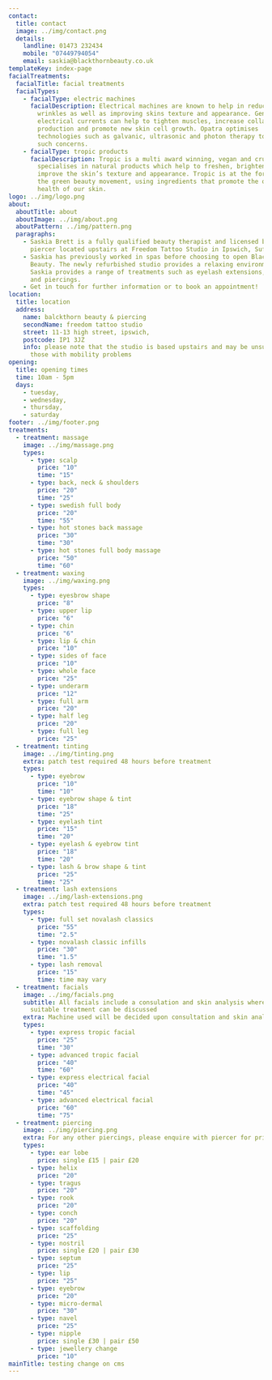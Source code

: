 ```yaml
---
contact:
  title: contact
  image: ../img/contact.png
  details:
    landline: 01473 232434
    mobile: "07449794054"
    email: saskia@blackthornbeauty.co.uk
templateKey: index-page
facialTreatments:
  facialTitle: facial treatments
  facialTypes:
    - facialType: electric machines
      facialDescription: Electrical machines are known to help in reducing fine lines and
        wrinkles as well as improving skins texture and appearance. Gentle
        electrical currents can help to tighten muscles, increase collagen
        production and promote new skin cell growth. Opatra optimises
        technologies such as galvanic, ultrasonic and photon therapy to treat
        such concerns.
    - facialType: tropic products
      facialDescription: Tropic is a multi award winning, vegan and cruelty free brand which
        specialises in natural products which help to freshen, brighten and
        improve the skin’s texture and appearance. Tropic is at the forefront of
        the green beauty movement, using ingredients that promote the overall
        health of our skin.
logo: ../img/logo.png
about:
  aboutTitle: about
  aboutImage: ../img/about.png
  aboutPattern: ../img/pattern.png
  paragraphs:
    - Saskia Brett is a fully qualified beauty therapist and licensed body
      piercer located upstairs at Freedom Tattoo Studio in Ipswich, Suffolk.
    - Saskia has previously worked in spas before choosing to open Blackthorn
      Beauty. The newly refurbished studio provides a relaxing environment where
      Saskia provides a range of treatments such as eyelash extensions, massage
      and piercings.
    - Get in touch for further information or to book an appointment!
location:
  title: location
  address:
    name: balckthorn beauty & piercing
    secondName: freedom tattoo studio
    street: 11-13 high street, ipswich,
    postcode: IP1 3JZ
    info: please note that the studio is based upstairs and may be unsuitable for
      those with mobility problems
opening:
  title: opening times
  time: 10am - 5pm
  days:
    - tuesday,
    - wednesday,
    - thursday,
    - saturday
footer: ../img/footer.png
treatments:
  - treatment: massage
    image: ../img/massage.png
    types:
      - type: scalp
        price: "10"
        time: "15"
      - type: back, neck & shoulders
        price: "20"
        time: "25"
      - type: swedish full body
        price: "20"
        time: "55"
      - type: hot stones back massage
        price: "30"
        time: "30"
      - type: hot stones full body massage
        price: "50"
        time: "60"
  - treatment: waxing
    image: ../img/waxing.png
    types:
      - type: eyesbrow shape
        price: "8"
      - type: upper lip
        price: "6"
      - type: chin
        price: "6"
      - type: lip & chin
        price: "10"
      - type: sides of face
        price: "10"
      - type: whole face
        price: "25"
      - type: underarm
        price: "12"
      - type: full arm
        price: "20"
      - type: half leg
        price: "20"
      - type: full leg
        price: "25"
  - treatment: tinting
    image: ../img/tinting.png
    extra: patch test required 48 hours before treatment
    types:
      - type: eyebrow
        price: "10"
        time: "10"
      - type: eyebrow shape & tint
        price: "18"
        time: "25"
      - type: eyelash tint
        price: "15"
        time: "20"
      - type: eyelash & eyebrow tint
        price: "18"
        time: "20"
      - type: lash & brow shape & tint
        price: "25"
        time: "25"
  - treatment: lash extensions
    image: ../img/lash-extensions.png
    extra: patch test required 48 hours before treatment
    types:
      - type: full set novalash classics
        price: "55"
        time: "2.5"
      - type: novalash classic infills
        price: "30"
        time: "1.5"
      - type: lash removal
        price: "15"
        time: time may vary
  - treatment: facials
    image: ../img/facials.png
    subtitle: All facials include a consulation and skin analysis where the most
      suitable treatment can be discussed
    extra: Machine used will be decided upon consultation and skin analysis
    types:
      - type: express tropic facial
        price: "25"
        time: "30"
      - type: advanced tropic facial
        price: "40"
        time: "60"
      - type: express electrical facial
        price: "40"
        time: "45"
      - type: advanced electrical facial
        price: "60"
        time: "75"
  - treatment: piercing
    image: ../img/piercing.png
    extra: For any other piercings, please enquire with piercer for prices.
    types:
      - type: ear lobe
        price: single £15 | pair £20
      - type: helix
        price: "20"
      - type: tragus
        price: "20"
      - type: rook
        price: "20"
      - type: conch
        price: "20"
      - type: scaffolding
        price: "25"
      - type: nostril
        price: single £20 | pair £30
      - type: septum
        price: "25"
      - type: lip
        price: "25"
      - type: eyebrow
        price: "20"
      - type: micro-dermal
        price: "30"
      - type: navel
        price: "25"
      - type: nipple
        price: single £30 | pair £50
      - type: jewellery change
        price: "10"
mainTitle: testing change on cms
---
```

